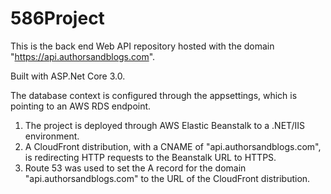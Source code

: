# 586Project

This is the back end Web API repository hosted with the domain "https://api.authorsandblogs.com".

Built with ASP.Net Core 3.0.

The database context is configured through the appsettings, which is pointing to an AWS RDS endpoint.

1) The project is deployed through AWS Elastic Beanstalk to a .NET/IIS environment.
2) A CloudFront distribution, with a CNAME of "api.authorsandblogs.com", is redirecting HTTP requests to the Beanstalk URL to HTTPS.
3) Route 53 was used to set the A record for the domain "api.authorsandblogs.com" to the URL of the CloudFront distribution.
